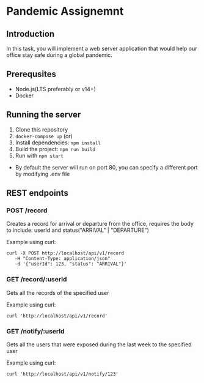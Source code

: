 # Pandemic Assignemnt

## Introduction

In this task, you will implement a web server application that would help our office stay safe during a
global pandemic.

## Prerequsites

- Node.js(LTS preferably or v14+)
- Docker

## Running the server

1. Clone this repository
2. `docker-compose up` (or)
3. Install dependencies: `npm install`
3. Build the project: `npm run build`
4. Run with `npm start`

- By default the server will run on port 80, you can specify a different port by modifying .env file
## REST endpoints

### POST /record

Creates a record for arrival or departure from the office, requires the body to include: userId and status("ARRIVAL" | "DEPARTURE")

Example using curl:

```
curl -X POST http://localhost/api/v1/record
   -H "Content-Type: application/json"
   -d '{"userId": 123, "status": "ARRIVAL"}'
```

### GET /record/:userId

Gets all the records of the specified user

Example using curl:

```
curl 'http://localhost/api/v1/record'
```

### GET /notify/:userId

Gets all the users that were exposed during the last week to the specified user

Example using curl:

```
curl 'http://localhost/api/v1/notify/123'
```
